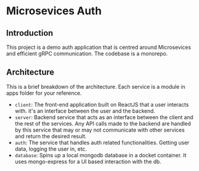# Microsevices Auth
## Introduction
  This project is a demo auth application that is centred around Microsevices and efficient gRPC communication. The codebase is a monorepo.

## Architecture 
   This is a brief breakdown of the architecture. Each service is a module in apps folder for your reference.
 - `client`: The front-end application built on ReactJS that a user interacts with. it's an interface between the user and the backend.
 - `server`: Backend service that acts as an interface between the client and the rest of the services. Any API calls made to the backend are handled by this service that may or may not communicate with other services and return the desired result.
 - `auth`: The service that handles auth related functionalities. Getting user data, logging the user in, etc.
 - `database`: Spins up a local mongodb database in a docket container. It uses mongo-express for a UI based interaction with the db.